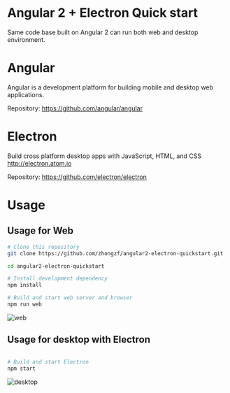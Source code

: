 # Angular 2 + Electron Quick start
Same code base built on Angular 2 can run both web and desktop environment.


Angular
=========

Angular is a development platform for building mobile and desktop web applications. 

Repository:  https://github.com/angular/angular


Electron
=========

Build cross platform desktop apps with JavaScript, HTML, and CSS http://electron.atom.io

Repository:  https://github.com/electron/electron


Usage
=========

## Usage for Web
```sh
# Clone this repository
git clone https://github.com/zhongzf/angular2-electron-quickstart.git

cd angular2-electron-quickstart

# Install development dependency
npm install

# Build and start web server and browser
npm run web
```

![web](http://files.cnblogs.com/files/zhongzf/angular2_electron_web.gif)


## Usage for desktop with Electron
```sh

# Build and start Electron
npm start
```

![desktop](http://files.cnblogs.com/files/zhongzf/angular2_electron_desktop.gif)
